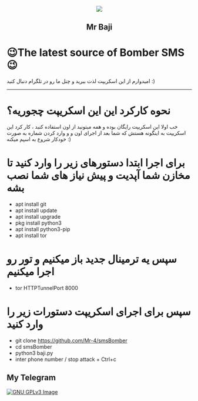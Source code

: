 <p align="center"><img src="https://i.pinimg.com/originals/3a/1c/15/3a1c151e4f4c00676ee2c99e431aa428.png"></p>
<h2 align="center"><b>Mr Baji</b></h2>

</p>

# 😉The latest source of Bomber SMS😉
امیدوارم از این اسکریپت لذت ببرید و چنل ما رو در تلگرام دنبال کنید  :)
<hr> 

# نحوه کارکرد این این اسکریپت چجوریه؟

 خب اولا این اسکریپت رایگان بوده و همه میتونید از اون استفاده کنید ، کار کرد این اسکریپت به اینگونه هستش که
شما بعد از اجرای اون و و وارد کردن شماره به صورت خودکار شروع به اسپم میکنه :)

 
 
 
# برای اجرا ابتدا دستورهای زیر را وارد کنید تا مخازن شما آپدیت و پیش نیاز های شما نصب بشه

* apt install git
* apt install update
* apt install upgrade
* pkg install python3
* apt install python3-pip
* apt install tor 

# سپس یه ترمینال جدید باز میکنیم و تور رو اجرا میکنیم

* tor HTTPTunnelPort 8000

# سپس برای اجرای اسکریپت دستورات زیر را وارد کنید

* git clone https://github.com/Mr-4/smsBomber
* cd smsBomber
* python3 baji.py
* inter phone number / stop attack + Ctrl+c

## My Telegram
[![GNU GPLv3 Image](https://telegram.org/img/t_logo.png)](http://t.me/mrbaji)

